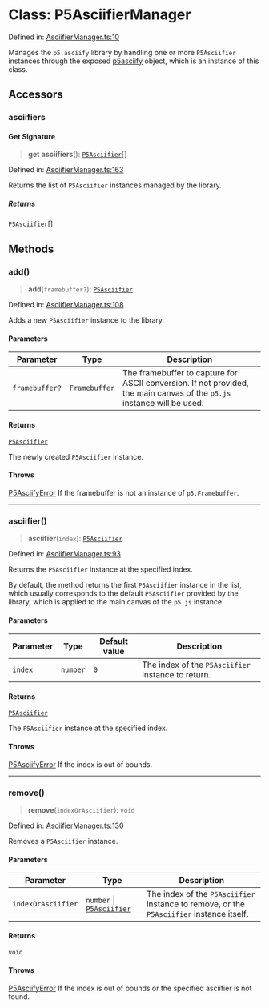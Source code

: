 # Class: P5AsciifierManager

Defined in: [AsciifierManager.ts:10](https://github.com/humanbydefinition/p5.asciify/blob/1bad8249dfe3e98bb0dfc85167a7ae5cd38bfc42/src/lib/AsciifierManager.ts#L10)

Manages the `p5.asciify` library by handling one or more `P5Asciifier` instances through the exposed [p5asciify](../variables/p5asciify.md) object, which is an instance of this class.

## Accessors

### asciifiers

#### Get Signature

> **get** **asciifiers**(): [`P5Asciifier`](P5Asciifier.md)[]

Defined in: [AsciifierManager.ts:163](https://github.com/humanbydefinition/p5.asciify/blob/1bad8249dfe3e98bb0dfc85167a7ae5cd38bfc42/src/lib/AsciifierManager.ts#L163)

Returns the list of `P5Asciifier` instances managed by the library.

##### Returns

[`P5Asciifier`](P5Asciifier.md)[]

## Methods

### add()

> **add**(`framebuffer?`): [`P5Asciifier`](P5Asciifier.md)

Defined in: [AsciifierManager.ts:108](https://github.com/humanbydefinition/p5.asciify/blob/1bad8249dfe3e98bb0dfc85167a7ae5cd38bfc42/src/lib/AsciifierManager.ts#L108)

Adds a new `P5Asciifier` instance to the library.

#### Parameters

| Parameter      | Type          | Description                                                                                                             |
| -------------- | ------------- | ----------------------------------------------------------------------------------------------------------------------- |
| `framebuffer?` | `Framebuffer` | The framebuffer to capture for ASCII conversion. If not provided, the main canvas of the `p5.js` instance will be used. |

#### Returns

[`P5Asciifier`](P5Asciifier.md)

The newly created `P5Asciifier` instance.

#### Throws

[P5AsciifyError](P5AsciifyError.md) If the framebuffer is not an instance of `p5.Framebuffer`.

---

### asciifier()

> **asciifier**(`index`): [`P5Asciifier`](P5Asciifier.md)

Defined in: [AsciifierManager.ts:93](https://github.com/humanbydefinition/p5.asciify/blob/1bad8249dfe3e98bb0dfc85167a7ae5cd38bfc42/src/lib/AsciifierManager.ts#L93)

Returns the `P5Asciifier` instance at the specified index.

By default, the method returns the first `P5Asciifier` instance in the list,
which usually corresponds to the default `P5Asciifier` provided by the library, which is applied to the main canvas of the `p5.js` instance.

#### Parameters

| Parameter | Type     | Default value | Description                                        |
| --------- | -------- | ------------- | -------------------------------------------------- |
| `index`   | `number` | `0`           | The index of the `P5Asciifier` instance to return. |

#### Returns

[`P5Asciifier`](P5Asciifier.md)

The `P5Asciifier` instance at the specified index.

#### Throws

[P5AsciifyError](P5AsciifyError.md) If the index is out of bounds.

---

### remove()

> **remove**(`indexOrAsciifier`): `void`

Defined in: [AsciifierManager.ts:130](https://github.com/humanbydefinition/p5.asciify/blob/1bad8249dfe3e98bb0dfc85167a7ae5cd38bfc42/src/lib/AsciifierManager.ts#L130)

Removes a `P5Asciifier` instance.

#### Parameters

| Parameter          | Type                                        | Description                                                                              |
| ------------------ | ------------------------------------------- | ---------------------------------------------------------------------------------------- |
| `indexOrAsciifier` | `number` \| [`P5Asciifier`](P5Asciifier.md) | The index of the `P5Asciifier` instance to remove, or the `P5Asciifier` instance itself. |

#### Returns

`void`

#### Throws

[P5AsciifyError](P5AsciifyError.md) If the index is out of bounds or the specified asciifier is not found.
